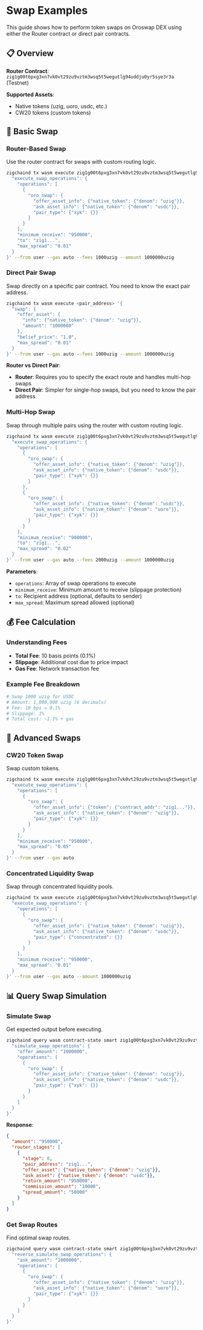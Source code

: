 # Swap Examples

This guide shows how to perform token swaps on Oroswap DEX using either the Router contract or direct pair contracts.

## 📋 Overview

**Router Contract**: `zig1g00t6pxg3xn7vk0vt29zu9vztm3wsq5t5wegutlg94uddju0yr5sye3r3a` (Testnet)

**Supported Assets**:
- Native tokens (uzig, uoro, usdc, etc.)
- CW20 tokens (custom tokens)

## 🔄 Basic Swap

### Router-Based Swap
Use the router contract for swaps with custom routing logic.

```bash
zigchaind tx wasm execute zig1g00t6pxg3xn7vk0vt29zu9vztm3wsq5t5wegutlg94uddju0yr5sye3r3a '{
  "execute_swap_operations": {
    "operations": [
      {
        "oro_swap": {
          "offer_asset_info": {"native_token": {"denom": "uzig"}},
          "ask_asset_info": {"native_token": {"denom": "usdc"}},
          "pair_type": {"xyk": {}}
        }
      }
    ],
    "minimum_receive": "950000",
    "to": "zig1...",
    "max_spread": "0.01"
  }
}' --from user --gas auto --fees 1000uzig --amount 1000000uzig
```

### Direct Pair Swap
Swap directly on a specific pair contract. You need to know the exact pair address.

```bash
zigchaind tx wasm execute <pair_address> '{
  "swap": {
    "offer_asset": {
      "info": {"native_token": {"denom": "uzig"}},
      "amount": "1000000"
    },
    "belief_price": "1.0",
    "max_spread": "0.01"
  }
}' --from user --gas auto --fees 1000uzig --amount 1000000uzig
```

**Router vs Direct Pair**:
- **Router**: Requires you to specify the exact route and handles multi-hop swaps
- **Direct Pair**: Simpler for single-hop swaps, but you need to know the pair address

### Multi-Hop Swap
Swap through multiple pairs using the router with custom routing logic.

```bash
zigchaind tx wasm execute zig1g00t6pxg3xn7vk0vt29zu9vztm3wsq5t5wegutlg94uddju0yr5sye3r3a '{
  "execute_swap_operations": {
    "operations": [
      {
        "oro_swap": {
          "offer_asset_info": {"native_token": {"denom": "uzig"}},
          "ask_asset_info": {"native_token": {"denom": "usdc"}},
          "pair_type": {"xyk": {}}
        }
      },
      {
        "oro_swap": {
          "offer_asset_info": {"native_token": {"denom": "usdc"}},
          "ask_asset_info": {"native_token": {"denom": "uoro"}},
          "pair_type": {"xyk": {}}
        }
      }
    ],
    "minimum_receive": "900000",
    "to": "zig1...",
    "max_spread": "0.02"
  }
}' --from user --gas auto --fees 2000uzig --amount 1000000uzig
```

**Parameters**:
- `operations`: Array of swap operations to execute
- `minimum_receive`: Minimum amount to receive (slippage protection)
- `to`: Recipient address (optional, defaults to sender)
- `max_spread`: Maximum spread allowed (optional)

## 💰 Fee Calculation

### Understanding Fees
- **Total Fee**: 10 basis points (0.1%)
- **Slippage**: Additional cost due to price impact
- **Gas Fee**: Network transaction fee

### Example Fee Breakdown
```bash
# Swap 1000 uzig for USDC
# Amount: 1,000,000 uzig (6 decimals)
# Fee: 10 bps = 0.1%
# Slippage: 1%
# Total cost: ~1.1% + gas
```

## 🎯 Advanced Swaps

### CW20 Token Swap
Swap custom tokens.

```bash
zigchaind tx wasm execute zig1g00t6pxg3xn7vk0vt29zu9vztm3wsq5t5wegutlg94uddju0yr5sye3r3a '{
  "execute_swap_operations": {
    "operations": [
      {
        "oro_swap": {
          "offer_asset_info": {"token": {"contract_addr": "zig1..."}},
          "ask_asset_info": {"native_token": {"denom": "uzig"}},
          "pair_type": {"xyk": {}}
        }
      }
    ],
    "minimum_receive": "950000",
    "max_spread": "0.05"
  }
}' --from user --gas auto
```

### Concentrated Liquidity Swap
Swap through concentrated liquidity pools.

```bash
zigchaind tx wasm execute zig1g00t6pxg3xn7vk0vt29zu9vztm3wsq5t5wegutlg94uddju0yr5sye3r3a '{
  "execute_swap_operations": {
    "operations": [
      {
        "oro_swap": {
          "offer_asset_info": {"native_token": {"denom": "uzig"}},
          "ask_asset_info": {"native_token": {"denom": "usdc"}},
          "pair_type": {"concentrated": {}}
        }
      }
    ],
    "minimum_receive": "950000",
    "max_spread": "0.01"
  }
}' --from user --gas auto --amount 1000000uzig
```

## 📊 Query Swap Simulation

### Simulate Swap
Get expected output before executing.

```bash
zigchaind query wasm contract-state smart zig1g00t6pxg3xn7vk0vt29zu9vztm3wsq5t5wegutlg94uddju0yr5sye3r3a '{
  "simulate_swap_operations": {
    "offer_amount": "1000000",
    "operations": [
      {
        "oro_swap": {
          "offer_asset_info": {"native_token": {"denom": "uzig"}},
          "ask_asset_info": {"native_token": {"denom": "usdc"}},
          "pair_type": {"xyk": {}}
        }
      }
    ]
  }
}'
```

**Response**:
```json
{
  "amount": "950000",
  "router_stages": [
    {
      "stage": 0,
      "pair_address": "zig1...",
      "offer_asset": {"native_token": {"denom": "uzig"}},
      "ask_asset": {"native_token": {"denom": "usdc"}},
      "return_amount": "950000",
      "commission_amount": "10000",
      "spread_amount": "50000"
    }
  ]
}
```

### Get Swap Routes
Find optimal swap routes.

```bash
zigchaind query wasm contract-state smart zig1g00t6pxg3xn7vk0vt29zu9vztm3wsq5t5wegutlg94uddju0yr5sye3r3a '{
  "reverse_simulate_swap_operations": {
    "ask_amount": "1000000",
    "operations": [
      {
        "oro_swap": {
          "offer_asset_info": {"native_token": {"denom": "uzig"}},
          "ask_asset_info": {"native_token": {"denom": "uoro"}},
          "pair_type": {"xyk": {}}
        }
      }
    ]
  }
}'
```

